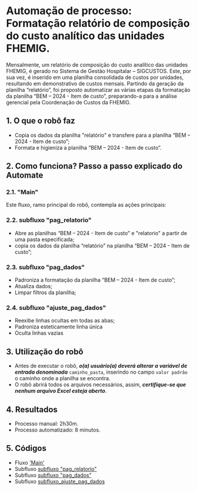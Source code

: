 # Automação de processo: Formatação relatório de composição do custo analítico das unidades FHEMIG.
 
Mensalmente, um relatório de composição do custo analítico das unidades FHEMIG, é gerado no Sistema de Gestão Hospitalar – SIGCUSTOS. Este, por sua vez, é inserido em uma planilha consolidada de custos por unidades, resultando em demonstrativo de custos mensais. 
Partindo da geração da planilha “relatório”, foi proposto automatizar as várias etapas da formatação da planilha “BEM – 2024 - Item de custo”, preparando-a para a análise gerencial pela Coordenação de Custos da FHEMIG.

## 1. O que o robô faz
- Copia os dados da planilha "relatório" e transfere para a planilha “BEM – 2024 - Item de custo”;
- Formata e higieniza a planilha “BEM – 2024 - Item de custo”.
 
## 2. Como funciona? Passo a passo explicado do Automate
### 2.1. "Main"
Este fluxo, ramo principal do robô, contempla as ações principais:
### 2.2. subfluxo "pag_relatorio"
- Abre as planilhas “BEM – 2024 - Item de custo” e "relatorio" a partir de uma pasta especificada;
- copia os dados da planilha “relatório” na planilha “BEM – 2024 - Item de custo”;
### 2.3. subfluxo "pag_dados" 
- Padroniza a formatação da planilha “BEM – 2024 - Item de custo”;
- Atualiza dados;
- Limpar filtros da planilha;
### 2.4. subfluxo "ajuste_pag_dados"
- Reexibe linhas ocultas em todas as abas;
- Padroniza esteticamente linha única
- Oculta linhas vazias
## 3. Utilização do robô
- Antes de executar o robô, ___o(a) usuário(a) deverá alterar a variável de entrada denominada___ `caminho_pasta`, inserindo no campo `valor padrão` o caminho onde a planilha se encontra.
- O robô abrirá todos os arquivos necessários, assim, ___certifique-se que nenhum arquivo Excel esteja aberto___.
 
## 4. Resultados
- Processo manual: 2h30m.
- Processo automatizado: 8 minutos.
 
## 5. Códigos
- Fluxo ['Main'](https://raw.githubusercontent.com/automatiza-mg/biblioteca-de-robos/refs/heads/main/robos/site/fhemig/relatorio_dados_main.txt)
- Subfluxo [subfluxo "pag_relatorio"](https://raw.githubusercontent.com/automatiza-mg/biblioteca-de-robos/refs/heads/main/robos/site/fhemig/relatorio_dados_pagina_relatorio.txt)
- Subfluxo [subfluxo "pag_dados"](https://raw.githubusercontent.com/automatiza-mg/biblioteca-de-robos/refs/heads/main/robos/site/fhemig/relatorio_dados_pag_dados.txt)
- Subfluxo [subfluxo_ajuste_pag_dados](https://raw.githubusercontent.com/automatiza-mg/biblioteca-de-robos/refs/heads/main/robos/site/fhemig/relatorio_dados_ajuste_pagina.txt)

